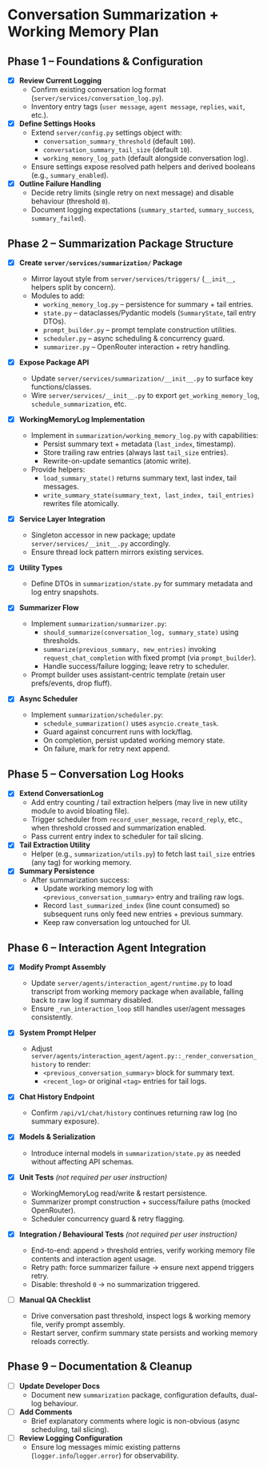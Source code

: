 # Conversation Summarization + Working Memory Plan

## Phase 1 – Foundations & Configuration
- [x] **Review Current Logging**
  - Confirm existing conversation log format (`server/services/conversation_log.py`).
  - Inventory entry tags (`user message`, `agent message`, `replies`, `wait`, etc.).
- [x] **Define Settings Hooks**
  - Extend `server/config.py` settings object with:
    - `conversation_summary_threshold` (default `100`).
    - `conversation_summary_tail_size` (default `10`).
    - `working_memory_log_path` (default alongside conversation log).
  - Ensure settings expose resolved path helpers and derived booleans (e.g., `summary_enabled`).
- [x] **Outline Failure Handling**
  - Decide retry limits (single retry on next message) and disable behaviour (threshold `0`).
  - Document logging expectations (`summary_started`, `summary_success`, `summary_failed`).

## Phase 2 – Summarization Package Structure
- [x] **Create `server/services/summarization/` Package**
  - Mirror layout style from `server/services/triggers/` (`__init__`, helpers split by concern).
  - Modules to add:
    - `working_memory_log.py` – persistence for summary + tail entries.
    - `state.py` – dataclasses/Pydantic models (`SummaryState`, tail entry DTOs).
    - `prompt_builder.py` – prompt template construction utilities.
    - `scheduler.py` – async scheduling & concurrency guard.
    - `summarizer.py` – OpenRouter interaction + retry handling.
- [x] **Expose Package API**
  - Update `server/services/summarization/__init__.py` to surface key functions/classes.
  - Wire `server/services/__init__.py` to export `get_working_memory_log`, `schedule_summarization`, etc.

- [x] **WorkingMemoryLog Implementation**
  - Implement in `summarization/working_memory_log.py` with capabilities:
    - Persist summary text + metadata (`last_index`, timestamp).
    - Store trailing raw entries (always last `tail_size` entries).
    - Rewrite-on-update semantics (atomic write).
  - Provide helpers:
    - `load_summary_state()` returns summary text, last index, tail messages.
    - `write_summary_state(summary_text, last_index, tail_entries)` rewrites file atomically.
- [x] **Service Layer Integration**
  - Singleton accessor in new package; update `server/services/__init__.py` accordingly.
  - Ensure thread lock pattern mirrors existing services.
- [x] **Utility Types**
  - Define DTOs in `summarization/state.py` for summary metadata and log entry snapshots.

- [x] **Summarizer Flow**
  - Implement `summarization/summarizer.py`:
    - `should_summarize(conversation_log, summary_state)` using thresholds.
    - `summarize(previous_summary, new_entries)` invoking `request_chat_completion` with fixed prompt (via `prompt_builder`).
    - Handle success/failure logging; leave retry to scheduler.
  - Prompt builder uses assistant-centric template (retain user prefs/events, drop fluff).
- [x] **Async Scheduler**
  - Implement `summarization/scheduler.py`:
    - `schedule_summarization()` uses `asyncio.create_task`.
    - Guard against concurrent runs with lock/flag.
    - On completion, persist updated working memory state.
    - On failure, mark for retry next append.

## Phase 5 – Conversation Log Hooks
- [x] **Extend ConversationLog**
  - Add entry counting / tail extraction helpers (may live in new utility module to avoid bloating file).
  - Trigger scheduler from `record_user_message`, `record_reply`, etc., when threshold crossed and summarization enabled.
  - Pass current entry index to scheduler for tail slicing.
- [x] **Tail Extraction Utility**
  - Helper (e.g., `summarization/utils.py`) to fetch last `tail_size` entries (any tag) for working memory.
- [x] **Summary Persistence**
  - After summarization success:
    - Update working memory log with `<previous_conversation_summary>` entry and trailing raw logs.
    - Record `last_summarized_index` (line count consumed) so subsequent runs only feed new entries + previous summary.
    - Keep raw conversation log untouched for UI.

## Phase 6 – Interaction Agent Integration
- [x] **Modify Prompt Assembly**
  - Update `server/agents/interaction_agent/runtime.py` to load transcript from working memory package when available, falling back to raw log if summary disabled.
  - Ensure `_run_interaction_loop` still handles user/agent messages consistently.
- [x] **System Prompt Helper**
  - Adjust `server/agents/interaction_agent/agent.py::_render_conversation_history` to render:
    - `<previous_conversation_summary>` block for summary text.
    - `<recent_log>` or original `<tag>` entries for tail logs.

- [x] **Chat History Endpoint**
  - Confirm `/api/v1/chat/history` continues returning raw log (no summary exposure).
- [x] **Models & Serialization**
  - Introduce internal models in `summarization/state.py` as needed without affecting API schemas.

- [x] **Unit Tests** *(not required per user instruction)*
  - WorkingMemoryLog read/write & restart persistence.
  - Summarizer prompt construction + success/failure paths (mocked OpenRouter).
  - Scheduler concurrency guard & retry flagging.
- [x] **Integration / Behavioural Tests** *(not required per user instruction)*
  - End-to-end: append > threshold entries, verify working memory file contents and interaction agent usage.
  - Retry path: force summarizer failure -> ensure next append triggers retry.
  - Disable: threshold `0` → no summarization triggered.
- [ ] **Manual QA Checklist**
  - Drive conversation past threshold, inspect logs & working memory file, verify prompt assembly.
  - Restart server, confirm summary state persists and working memory reloads correctly.

## Phase 9 – Documentation & Cleanup
- [ ] **Update Developer Docs**
  - Document new `summarization` package, configuration defaults, dual-log behaviour.
- [ ] **Add Comments**
  - Brief explanatory comments where logic is non-obvious (async scheduling, tail slicing).
- [ ] **Review Logging Configuration**
  - Ensure log messages mimic existing patterns (`logger.info`/`logger.error`) for observability.
